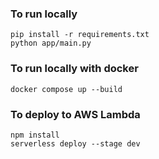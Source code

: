 


### To run locally

```
pip install -r requirements.txt
python app/main.py
```

### To run locally with docker

```
docker compose up --build
```

### To deploy to AWS Lambda

```
npm install
serverless deploy --stage dev
```
